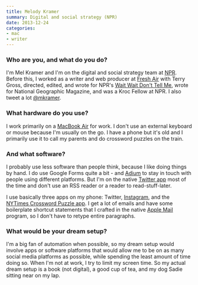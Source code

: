 ```yaml
---
title: Melody Kramer
summary: Digital and social strategy (NPR)
date: 2013-12-24
categories:
- mac
- writer
---
```


### Who are you, and what do you do?

I'm Mel Kramer and I'm on the digital and social strategy team at [NPR](http://www.npr.org/ "The National Public Radio site."). Before this, I worked as a writer and web producer at [Fresh Air](http://www.npr.org/programs/fresh-air/ "A radio show about the arts.") with Terry Gross, directed, edited, and wrote for NPR's [Wait Wait Don't Tell Me](http://www.npr.org/programs/wait-wait-dont-tell-me/ "A radio quiz show."), wrote for National Geographic Magazine, and was a Kroc Fellow at NPR. I also tweet a lot [@mkramer](https://twitter.com/mkramer/ "Melody's Twitter account.").

### What hardware do you use?

I work primarily on a [MacBook Air][macbook-air] for work. I don't use an external keyboard or mouse because I'm usually on the go. I have a phone but it's old and I primarily use it to call my parents and do crossword puzzles on the train. 

### And what software?

I probably use less software than people think, because I like doing things by hand. I do use Google Forms quite a bit - and [Adium][] to stay in touch with people using different platforms. But I'm on the native [Twitter app][twitter-ios] most of the time and don't use an RSS reader or a reader to read-stuff-later.

I use basically three apps on my phone: Twitter, [Instagram][instagram-ios], and the [NYTimes Crossword Puzzle app][nytimes-crosswords-ios]. I get a lot of emails and have some boilerplate shortcut statements that I crafted in the native [Apple Mail][mail] program, so I don't have to retype entire paragraphs. 

### What would be your dream setup?

I'm a big fan of automation when possible, so my dream setup would involve apps or software platforms that would allow me to be on as many social media platforms as possible, while spending the least amount of time doing so. When I'm not at work, I try to limit my screen time. So my actual dream setup is a book (not digital), a good cup of tea, and my dog Sadie sitting near on my lap.

[adium]: https://en.wikipedia.org/wiki/Adium "A multi-protocol chat application for the Mac."
[instagram-ios]: https://apps.apple.com/us/app/instagram/id389801252 "A photo taking/sharing app."
[macbook-air]: https://www.apple.com/macbook-air/ "A very thin laptop."
[mail]: https://en.wikipedia.org/wiki/Mail_(application) "The default Mac OS X mail client."
[nytimes-crosswords-ios]: https://apps.apple.com/us/app/nytimes-crosswords/id307569751 "A crosswords app for iOS."
[twitter-ios]: https://apps.apple.com/app/twitter/id333903271 "A Twitter client."

